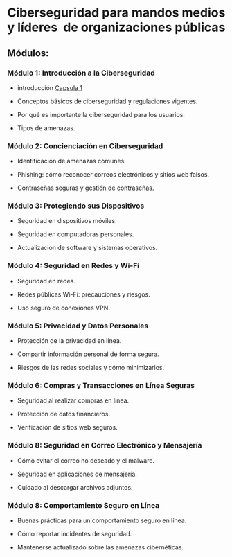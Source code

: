 # Ciberseguridad para mandos medios y líderes  de organizaciones públicas

## Módulos:

### Módulo 1: Introducción a la Ciberseguridad

* introducción  [Capsula 1](https://github.com/pablomoreira/tif/raw/master/capsula1.ogg)

* Conceptos básicos de ciberseguridad y regulaciones vigentes.

* Por qué es importante la ciberseguridad para los usuarios.

* Tipos de amenazas.

### Módulo 2: Concienciación en Ciberseguridad

* Identificación de amenazas comunes.

* Phishing: cómo reconocer correos electrónicos y sitios web falsos.

* Contraseñas seguras y gestión de contraseñas.

### Módulo 3: Protegiendo sus Dispositivos

* Seguridad en dispositivos móviles.

* Seguridad en computadoras personales.

* Actualización de software y sistemas operativos.

### Módulo 4: Seguridad en Redes y Wi-Fi

* Seguridad en redes.

* Redes públicas Wi-Fi: precauciones y riesgos.

* Uso seguro de conexiones VPN.

### Módulo 5: Privacidad y Datos Personales

* Protección de la privacidad en línea.

* Compartir información personal de forma segura.

* Riesgos de las redes sociales y cómo minimizarlos.

### Módulo 6: Compras y Transacciones en Línea Seguras

* Seguridad al realizar compras en línea.

* Protección de datos financieros.

* Verificación de sitios web seguros.

### Módulo 8: Seguridad en Correo Electrónico y Mensajería

* Cómo evitar el correo no deseado y el malware.

* Seguridad en aplicaciones de mensajería.

* Cuidado al descargar archivos adjuntos.

### Módulo 8: Comportamiento Seguro en Línea

* Buenas prácticas para un comportamiento seguro en línea.

* Cómo reportar incidentes de seguridad.

* Mantenerse actualizado sobre las amenazas cibernéticas.
